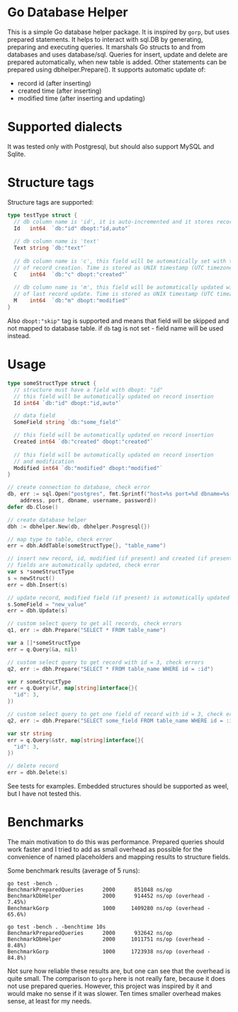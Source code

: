 Go Database Helper
========

This is a simple Go database helper package. It is inspired by `gorp`, but uses prepared statements. It helps to interact with sql.DB by generating, preparing and executing queries. It marshals Go structs to and from databases and uses database/sql.
Queries for insert, update and delete are prepared automatically, when new table is added. Other statements can be prepared using dbhelper.Prepare(). It supports automatic update of:

* record id (after inserting)
* created time (after inserting)
* modified time (after inserting and updating)

Supported dialects
========

It was tested only with Postgresql, but should also support MySQL and Sqlite.

Structure tags
========

Structure tags are supported:

```go
type testType struct {
  // db column name is 'id', it is auto-incremented and it stores record id
  Id   int64  `db:"id" dbopt:"id,auto"`
  
  // db column name is 'text'
  Text string `db:"text"`
  
  // db column name is 'c', this field will be automatically set with the time
  // of record creation. Time is stored as UNIX timestamp (UTC timezone)
  C    int64  `db:"c" dbopt:"created"`
  
  // db column name is 'm', this field will be automatically updated with the time
  // of last record update. Time is stored as UNIX timestamp (UTC timezone)
  M    int64  `db:"m" dbopt:"modified"`  
}
```

Also `dbopt:"skip"` tag is supported and means that field will be skipped and not mapped to database table. if `db` tag is not set - field name will be used instead.

Usage
========

```go
type someStructType struct {
  // structure must have a field with dbopt: "id"
  // this field will be automatically updated on record insertion
  Id int64 `db:"id" dbopt:"id,auto"`

  // data field
  SomeField string `db:"some_field"`

  // this field will be automatically updated on record insertion
  Created int64 `db:"created" dbopt:"created"`
  
  // this field will be automatically updated on record insertion
  // and modification
  Modified int64 `db:"modified" dbopt:"modified"`
}
```

```go
// create connection to database, check error
db, err := sql.Open("postgres", fmt.Sprintf("host=%s port=%d dbname=%s user=%s password=%s sslmode=disable",
    address, port, dbname, username, password))
defer db.Close()

// create database helper
dbh := dbhelper.New(db, dbhelper.Posgresql{})

// map type to table, check error
err = dbh.AddTable(someStructType{}, "table_name")

// insert new record, id, modified (if present) and created (if present)
// fields are automatically updated, check error
var s *someStructType
s = newStruct()
err = dbh.Insert(s)

// update record, modified field (if present) is automatically updated
s.SomeField = "new_value"
err = dbh.Update(s)

// custom select query to get all records, check errors
q1, err := dbh.Prepare("SELECT * FROM table_name")

var a []*someStructType
err = q.Query(&a, nil)

// custom select query to get record with id = 3, check errors
q2, err := dbh.Prepare("SELECT * FROM table_name WHERE id = :id")

var r someStructType
err = q.Query(&r, map[string]interface{}{
  "id": 3,
})

// custom select query to get one field of record with id = 3, check errors
q2, err := dbh.Prepare("SELECT some_field FROM table_name WHERE id = :id")

var str string
err = q.Query(&str, map[string]interface{}{
  "id": 3,
})

// delete record
err = dbh.Delete(s)
```

See tests for examples. Embedded structures should be supported as weel, but I have not tested this.

Benchmarks
========

The main motivation to do this was performance. Prepared queries should work faster and I tried to add as small overhead as possible for the convenience of named placeholders and mapping results to structure fields.

Some benchmark results (average of 5 runs):

```
go test -bench .
BenchmarkPreparedQueries      2000      851048 ns/op
BenchmarkDbHelper             2000      914452 ns/op (overhead - 7.45%)
BenchmarkGorp                 1000     1409280 ns/op (overhead - 65.6%)

go test -bench . -benchtime 10s
BenchmarkPreparedQueries      2000      932642 ns/op
BenchmarkDbHelper             2000     1011751 ns/op (overhead - 8.48%)
BenchmarkGorp                 1000     1723938 ns/op (overhead - 84.8%)
```

Not sure how reliable these results are, but one can see that the overhead is quite small. The comparison to `gorp` here is not really fare, because it does not use prepared queries. However, this project was inspired by it and would make no sense if it was slower. Ten times smaller overhead makes sense, at least for my needs.
